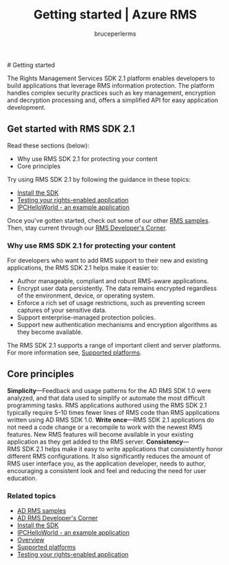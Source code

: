﻿---
# required metadata

title: Getting started | Azure RMS
description: The RMS SDK 2.1 platform enables developers to build applications that leverage RMS information protection.
keywords:
author: bruceperlerms
manager: mbaldwin
ms.date: 04/28/2016
ms.topic: article
ms.prod: azure
ms.service: rights-management
ms.technology: techgroup-identity
ms.assetid: 728113C9-FCF9-4280-BE1D-6AF5C15E449E
# optional metadata

#ROBOTS:
audience: developer
#ms.devlang:
ms.reviewer: shubhamp
ms.suite: ems
#ms.tgt_pltfrm:
#ms.custom:

---

﻿# Getting started

The Rights Management Services SDK 2.1 platform enables developers to build applications that leverage RMS information protection. The platform handles complex security practices such as key management, encryption and decryption processing and, offers a simplified API for easy application development.

## Get started with RMS SDK 2.1

Read these sections (below):

-   Why use RMS SDK 2.1 for protecting your content
-   Core principles

Try using RMS SDK 2.1 by following the guidance in these topics:

-   [Install the SDK](create-your-first-rights-aware-application.md)
-   [Testing your rights-enabled application](running-your-first-application.md)
-   [IPCHelloWorld - an example application](how-to-build-your-first-application.md)

Once you've gotten started, check out some of our other [RMS samples](samples.md). Then, stay current through our [RMS Developer's Corner](http://blogs.msdn.com/b/rms/).

### Why use RMS SDK 2.1 for protecting your content

For developers who want to add RMS support to their new and existing applications, the RMS SDK 2.1 helps make it easier to:

-   Author manageable, compliant and robust RMS-aware applications.
-   Encrypt user data persistently. The data remains encrypted regardless of the environment, device, or operating system.
-   Enforce a rich set of usage restrictions, such as preventing screen captures of your sensitive data.
-   Support enterprise-managed protection policies.
-   Support new authentication mechanisms and encryption algorithms as they become available.

The RMS SDK 2.1 supports a range of important client and server platforms. For more information see, [Supported platforms](supported-platforms.md).

## Core principles

**Simplicity**—Feedback and usage patterns for the AD RMS SDK 1.0 were analyzed, and that data used to simplify or automate the most difficult programming tasks. RMS applications authored using the RMS SDK 2.1 typically require 5–10 times fewer lines of RMS code than RMS applications written using AD RMS SDK 1.0.
**Write once**—RMS SDK 2.1 applications do not need a code change or a recompile to work with the newest RMS features. New RMS features will become available in your existing application as they get added to the RMS server.
**Consistency**—RMS SDK 2.1 helps make it easy to write applications that consistently honor different RMS configurations. It also significantly reduces the amount of RMS user interface you, as the application developer, needs to author, encouraging a consistent look and feel and reducing the need for user education.

### Related topics

* [AD RMS samples](samples.md)
* [AD RMS Developer's Corner](http://blogs.msdn.com/b/rms/)
* [Install the SDK](create-your-first-rights-aware-application.md)
* [IPCHelloWorld - an example application](how-to-build-your-first-application.md)
* [Overview](ad-rms-overview.md)
* [Supported platforms](supported-platforms.md)
* [Testing your rights-enabled application](running-your-first-application.md)
 

 



